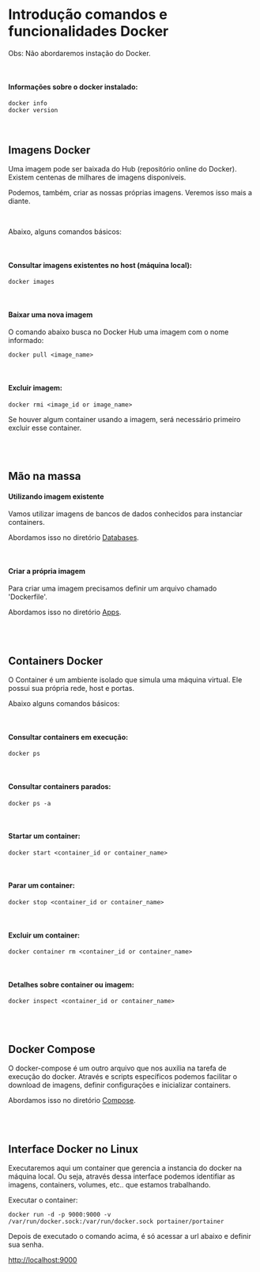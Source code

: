 # Introdução comandos e funcionalidades Docker

Obs: Não abordaremos instação do Docker.

<br>

#### Informações sobre o docker instalado:
```
docker info
docker version
```

<br>


## Imagens Docker

Uma imagem pode ser baixada do Hub (repositório online do Docker). Existem centenas de milhares de imagens disponíveis.

Podemos, também, criar as nossas próprias imagens. Veremos isso mais a diante. 

<br>

Abaixo, alguns comandos básicos:

<br>

#### Consultar imagens existentes no host (máquina local):
```
docker images
```

<br>

#### Baixar uma nova imagem
O comando abaixo busca no Docker Hub uma imagem com o nome informado:
```
docker pull <image_name>
```

<br>

#### Excluir imagem:
```
docker rmi <image_id or image_name>
```
Se houver algum container usando a imagem, será necessário primeiro excluir esse container.



<br>
<br>



## Mão na massa

#### Utilizando imagem existente
Vamos utilizar imagens de bancos de dados conhecidos para instanciar containers.

Abordamos isso no diretório [Databases](https://github.com/vitormoschetta/Help-Docker/tree/main/Databases).

<br>

#### Criar a própria imagem
Para criar uma imagem precisamos definir um arquivo chamado 'Dockerfile'.  

Abordamos isso no diretório [Apps](https://github.com/vitormoschetta/Help-Docker/tree/main/Apps).



<br>
<br>




## Containers Docker
O Container é um ambiente isolado que simula uma máquina virtual. Ele possui sua própria rede, host e portas.

Abaixo alguns comandos básicos:

<br>

#### Consultar containers em execução:
```
docker ps 
```

<br>

#### Consultar containers parados:
```
docker ps -a
```

<br>

#### Startar um container:
```
docker start <container_id or container_name>
```

<br>

#### Parar um container:
```
docker stop <container_id or container_name>
```

<br>

#### Excluir um container:
```
docker container rm <container_id or container_name>
```

<br>


#### Detalhes sobre container ou imagem:
```
docker inspect <container_id or container_name>
```



<br>
<br>




## Docker Compose
O docker-compose é um outro arquivo que nos auxilia na tarefa de execução do docker. Através e scripts específicos podemos facilitar o download de imagens, definir configurações e inicializar containers.

Abordamos isso no diretório [Compose](https://github.com/vitormoschetta/Help-Docker/tree/main/Compose).


<br>
<br>




## Interface Docker no Linux
Executaremos aqui um container que gerencia a instancia do docker na máquina local. Ou seja, através dessa interface podemos identifiar as imagens, containers, volumes, etc.. que estamos trabalhando.

Executar o container:
```
docker run -d -p 9000:9000 -v /var/run/docker.sock:/var/run/docker.sock portainer/portainer
```
Depois de executado o comando acima, é só acessar a url abaixo e definir sua senha.      

<http://localhost:9000>  



